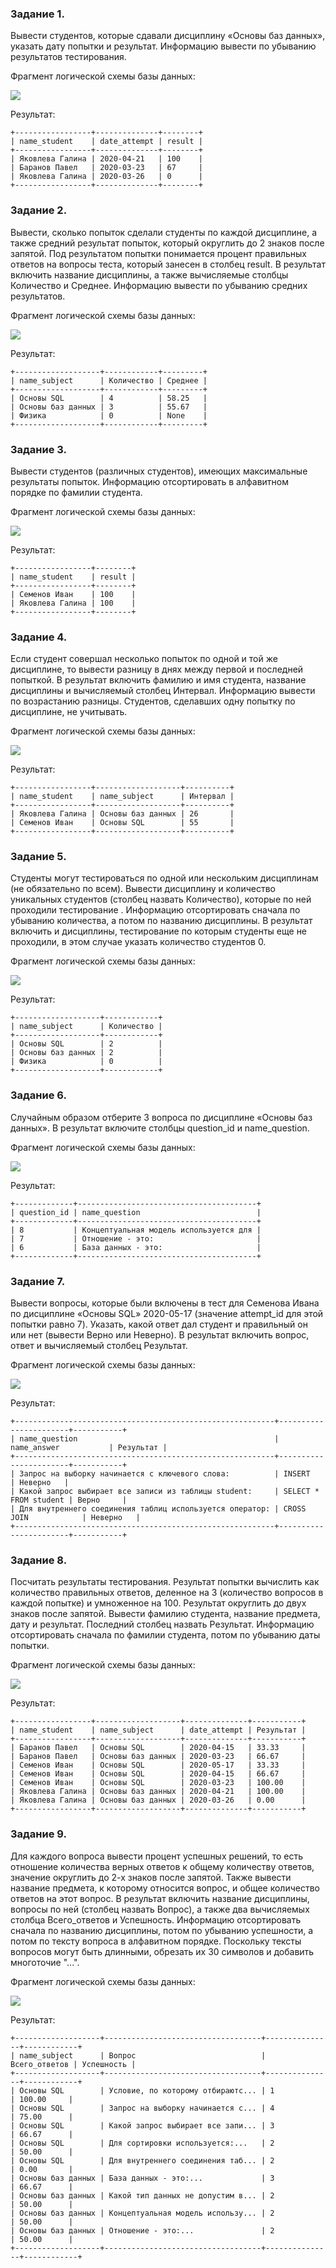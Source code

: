 ### Задание 1.

Вывести студентов, которые сдавали дисциплину «Основы баз данных», указать дату попытки и результат. Информацию вывести по убыванию результатов тестирования.

Фрагмент логической схемы базы данных:

![ ](https://ucarecdn.com/d46b4a8e-ef49-4335-815b-f3d685f63a13/)

Результат:
```
+-----------------+--------------+--------+
| name_student    | date_attempt | result |
+-----------------+--------------+--------+
| Яковлева Галина | 2020-04-21   | 100    |
| Баранов Павел   | 2020-03-23   | 67     |
| Яковлева Галина | 2020-03-26   | 0      |
+-----------------+--------------+--------+
```

### Задание 2.

Вывести, сколько попыток сделали студенты по каждой дисциплине, а также средний результат попыток, который округлить до 2 знаков после запятой. Под результатом попытки понимается процент правильных ответов на вопросы теста, который занесен в столбец result.  В результат включить название дисциплины, а также вычисляемые столбцы Количество и Среднее. Информацию вывести по убыванию средних результатов.

Фрагмент логической схемы базы данных:

![ ](https://ucarecdn.com/d8715483-b850-4ce8-8e2d-12ac8ba18d0c/)

Результат:
```
+-------------------+------------+---------+
| name_subject      | Количество | Среднее |
+-------------------+------------+---------+
| Основы SQL        | 4          | 58.25   |
| Основы баз данных | 3          | 55.67   |
| Физика            | 0          | None    |
+-------------------+------------+---------+
```

### Задание 3.

Вывести студентов (различных студентов), имеющих максимальные результаты попыток. Информацию отсортировать в алфавитном порядке по фамилии студента.

Фрагмент логической схемы базы данных:

![ ](https://ucarecdn.com/3d7b1b34-90b4-4d76-aea0-03369872489d/)

Результат:
```
+-----------------+--------+
| name_student    | result |
+-----------------+--------+
| Семенов Иван    | 100    |
| Яковлева Галина | 100    |
+-----------------+--------+
```

### Задание 4.

Если студент совершал несколько попыток по одной и той же дисциплине, то вывести разницу в днях между первой и последней попыткой. В результат включить фамилию и имя студента, название дисциплины и вычисляемый столбец Интервал. Информацию вывести по возрастанию разницы. Студентов, сделавших одну попытку по дисциплине, не учитывать. 

Фрагмент логической схемы базы данных:

![ ](https://ucarecdn.com/0702acbe-ec20-457d-85e4-6df22e070656/)

Результат:
```
+-----------------+-------------------+----------+
| name_student    | name_subject      | Интервал |
+-----------------+-------------------+----------+
| Яковлева Галина | Основы баз данных | 26       |
| Семенов Иван    | Основы SQL        | 55       |
+-----------------+-------------------+----------+
```

### Задание 5.

Студенты могут тестироваться по одной или нескольким дисциплинам (не обязательно по всем). Вывести дисциплину и количество уникальных студентов (столбец назвать Количество), которые по ней проходили тестирование . Информацию отсортировать сначала по убыванию количества, а потом по названию дисциплины. В результат включить и дисциплины, тестирование по которым студенты еще не проходили, в этом случае указать количество студентов 0.

Фрагмент логической схемы базы данных:

![ ](https://ucarecdn.com/306248a6-1b7c-4b93-8106-31a368482f0c/)

Результат:
```
+-------------------+------------+
| name_subject      | Количество |
+-------------------+------------+
| Основы SQL        | 2          |
| Основы баз данных | 2          |
| Физика            | 0          |
+-------------------+------------+
```

### Задание 6.

Случайным образом отберите 3 вопроса по дисциплине «Основы баз данных». В результат включите столбцы question_id и name_question.

Фрагмент логической схемы базы данных:

![ ](https://ucarecdn.com/332c38fe-08e4-4c27-bc71-3b3200f43c3b/)

Результат:
```
+-------------+----------------------------------------+
| question_id | name_question                          |
+-------------+----------------------------------------+
| 8           | Концептуальная модель используется для |
| 7           | Отношение - это:                       |
| 6           | База данных - это:                     |
+-------------+----------------------------------------+
```

### Задание 7.

Вывести вопросы, которые были включены в тест для Семенова Ивана по дисциплине «Основы SQL» 2020-05-17  (значение attempt_id для этой попытки равно 7). Указать, какой ответ дал студент и правильный он или нет (вывести Верно или Неверно). В результат включить вопрос, ответ и вычисляемый столбец  Результат.

Фрагмент логической схемы базы данных:

![ ](https://ucarecdn.com/9cea1edc-98ee-4215-ae29-70ebf8aaea21/)

Результат:
```
+----------------------------------------------------------+-----------------------+-----------+
| name_question                                            | name_answer           | Результат |
+----------------------------------------------------------+-----------------------+-----------+
| Запрос на выборку начинается с ключевого слова:          | INSERT                | Неверно   |
| Какой запрос выбирает все записи из таблицы student:     | SELECT * FROM student | Верно     |
| Для внутреннего соединения таблиц используется оператор: | CROSS JOIN            | Неверно   |
+----------------------------------------------------------+-----------------------+-----------+
```

### Задание 8.

Посчитать результаты тестирования. Результат попытки вычислить как количество правильных ответов, деленное на 3 (количество вопросов в каждой попытке) и умноженное на 100. Результат округлить до двух знаков после запятой. Вывести фамилию студента, название предмета, дату и результат. Последний столбец назвать Результат. Информацию отсортировать сначала по фамилии студента, потом по убыванию даты попытки.

Фрагмент логической схемы базы данных:

![ ](https://ucarecdn.com/e4669333-8898-434f-b1a5-4fa88b39ae02/)

Результат:
```
+-----------------+-------------------+--------------+-----------+
| name_student    | name_subject      | date_attempt | Результат |
+-----------------+-------------------+--------------+-----------+
| Баранов Павел   | Основы SQL        | 2020-04-15   | 33.33     |
| Баранов Павел   | Основы баз данных | 2020-03-23   | 66.67     |
| Семенов Иван    | Основы SQL        | 2020-05-17   | 33.33     |
| Семенов Иван    | Основы SQL        | 2020-04-15   | 66.67     |
| Семенов Иван    | Основы SQL        | 2020-03-23   | 100.00    |
| Яковлева Галина | Основы баз данных | 2020-04-21   | 100.00    |
| Яковлева Галина | Основы баз данных | 2020-03-26   | 0.00      |
+-----------------+-------------------+--------------+-----------+
```

### Задание 9.

Для каждого вопроса вывести процент успешных решений, то есть отношение количества верных ответов к общему количеству ответов, значение округлить до 2-х знаков после запятой. Также вывести название предмета, к которому относится вопрос, и общее количество ответов на этот вопрос. В результат включить название дисциплины, вопросы по ней (столбец назвать Вопрос), а также два вычисляемых столбца Всего_ответов и Успешность. Информацию отсортировать сначала по названию дисциплины, потом по убыванию успешности, а потом по тексту вопроса в алфавитном порядке. Поскольку тексты вопросов могут быть длинными, обрезать их 30 символов и добавить многоточие "...".

Фрагмент логической схемы базы данных:

![ ](https://ucarecdn.com/e4669333-8898-434f-b1a5-4fa88b39ae02/)

Результат:
```
+-------------------+-----------------------------------+---------------+------------+
| name_subject      | Вопрос                            | Всего_ответов | Успешность |
+-------------------+-----------------------------------+---------------+------------+
| Основы SQL        | Условие, по которому отбираютс... | 1             | 100.00     |
| Основы SQL        | Запрос на выборку начинается с... | 4             | 75.00      |
| Основы SQL        | Какой запрос выбирает все запи... | 3             | 66.67      |
| Основы SQL        | Для сортировки используется:...   | 2             | 50.00      |
| Основы SQL        | Для внутреннего соединения таб... | 2             | 0.00       |
| Основы баз данных | База данных - это:...             | 3             | 66.67      |
| Основы баз данных | Какой тип данных не допустим в... | 2             | 50.00      |
| Основы баз данных | Концептуальная модель использу... | 2             | 50.00      |
| Основы баз данных | Отношение - это:...               | 2             | 50.00      |
+-------------------+-----------------------------------+---------------+------------+
```




